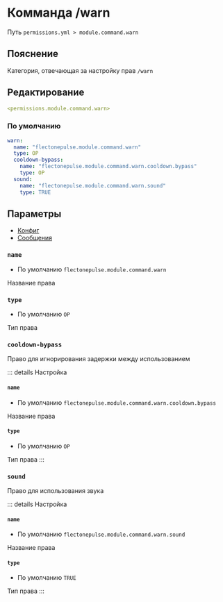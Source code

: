 # Комманда /warn
Путь `permissions.yml > module.command.warn`

## Пояснение
Категория, отвечающая за настройку прав `/warn`

## Редактирование
```yaml
<permissions.module.command.warn>
```

### По умолчанию
```yaml
warn:
  name: "flectonepulse.module.command.warn"
  type: OP
  cooldown-bypass:
    name: "flectonepulse.module.command.warn.cooldown.bypass"
    type: OP
  sound:
    name: "flectonepulse.module.command.warn.sound"
    type: TRUE
```

## Параметры

- [Конфиг](/ru/config/module/command/warn/)
- [Сообщения](/ru/messages/ru_ru/module/command/warn/)

### `name`
- По умолчанию `flectonepulse.module.command.warn`

Название права

### `type`
- По умолчанию `OP`

Тип права

### `cooldown-bypass`

Право для игнорирования задержки между использованием

::: details Настройка
#### `name`
- По умолчанию `flectonepulse.module.command.warn.cooldown.bypass`

Название права

#### `type`
- По умолчанию `OP`

Тип права
:::

### `sound`

Право для использования звука

::: details Настройка
#### `name`
- По умолчанию `flectonepulse.module.command.warn.sound`

Название права

#### `type`
- По умолчанию `TRUE`

Тип права
:::

<!--@include: @/ru/parts/permission.md-->

